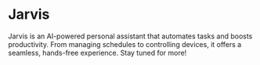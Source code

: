 # Jarvis
Jarvis is an AI-powered personal assistant that automates tasks and boosts productivity. From managing schedules to controlling devices, it offers a seamless, hands-free experience. Stay tuned for more!
